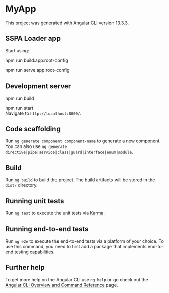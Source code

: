 # MyApp

This project was generated with [Angular CLI](https://github.com/angular/angular-cli) version 13.3.3.

## SSPA Loader app

Start using: 

npm run build:app:root-config<BR>

npm run serve:app:root-config

## Development server

npm run build<BR>
  
npm run start<BR>
Navigate to `http://localhost:8000/`. 

## Code scaffolding

Run `ng generate component component-name` to generate a new component. You can also use `ng generate directive|pipe|service|class|guard|interface|enum|module`.

## Build

Run `ng build` to build the project. The build artifacts will be stored in the `dist/` directory.

## Running unit tests

Run `ng test` to execute the unit tests via [Karma](https://karma-runner.github.io).

## Running end-to-end tests

Run `ng e2e` to execute the end-to-end tests via a platform of your choice. To use this command, you need to first add a package that implements end-to-end testing capabilities.

## Further help

To get more help on the Angular CLI use `ng help` or go check out the [Angular CLI Overview and Command Reference](https://angular.io/cli) page.
